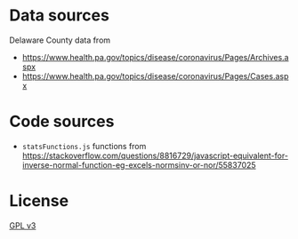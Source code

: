 # Data sources

Delaware County data from
* https://www.health.pa.gov/topics/disease/coronavirus/Pages/Archives.aspx
* https://www.health.pa.gov/topics/disease/coronavirus/Pages/Cases.aspx

# Code sources

* `statsFunctions.js` functions from https://stackoverflow.com/questions/8816729/javascript-equivalent-for-inverse-normal-function-eg-excels-normsinv-or-nor/55837025

# License

[GPL v3](https://www.gnu.org/licenses/gpl-3.0.html)
